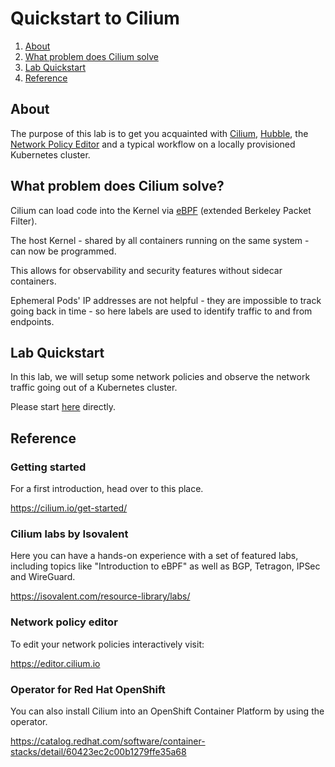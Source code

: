 # Quickstart to Cilium
1. [About](#about)
2. [What problem does Cilium solve](#what-problem-does-cilium-solve)
3. [Lab Quickstart](#lab-quickstart)
4. [Reference](#reference)

## About

The purpose of this lab is to get you acquainted with [Cilium](https://cilium.io/get-started/), [Hubble](https://github.com/cilium/hubble), the [Network Policy Editor](https://editor.cilium.io/) and a typical workflow on a locally provisioned Kubernetes cluster.

## What problem does Cilium solve?

Cilium can load code into the Kernel via [eBPF](https://ebpf.io/) (extended Berkeley Packet Filter).

The host Kernel - shared by all containers running on the same system - can now be programmed.

This allows for observability and security features without sidecar containers.

Ephemeral Pods' IP addresses are not helpful - they are impossible to track going back in time - so here labels are used to identify traffic to and from endpoints.

## Lab Quickstart

In this lab, we will setup some network policies and observe the network traffic going out of a Kubernetes cluster.

Please start [here](lab.md) directly.

## Reference

### Getting started

For a first introduction, head over to this place.

https://cilium.io/get-started/

### Cilium labs by Isovalent

Here you can have a hands-on experience with a set of featured labs, including topics like "Introduction to eBPF" as well as BGP, Tetragon, IPSec and WireGuard.

https://isovalent.com/resource-library/labs/

### Network policy editor

To edit your network policies interactively visit:

https://editor.cilium.io

### Operator for Red Hat OpenShift

You can also install Cilium into an OpenShift Container Platform by using the operator.

https://catalog.redhat.com/software/container-stacks/detail/60423ec2c00b1279ffe35a68
